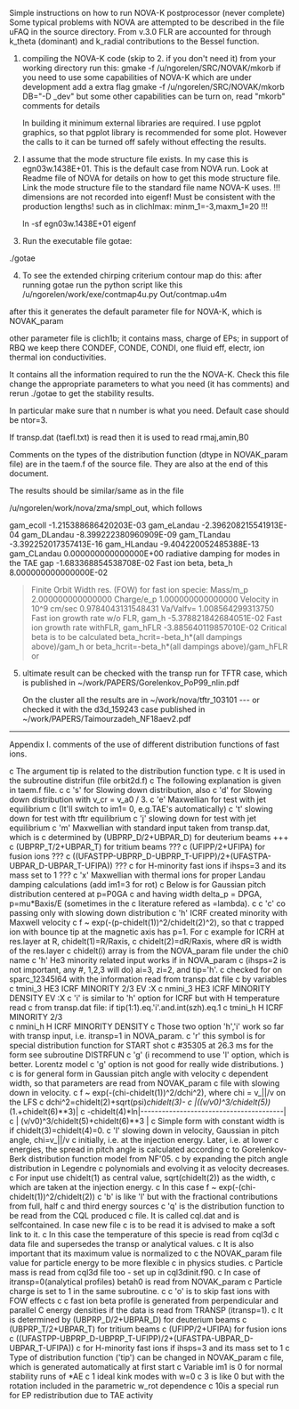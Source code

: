 Simple instructions on how to run NOVA-K postprocessor (never complete)
Some typical problems with NOVA are attempted to be described in the
file uFAQ in the source directory.
From v.3.0 FLR are accounted for through k_theta (dominant) and k_radial 
contributions to the Bessel function. 

1. compiling the NOVA-K code (skip to 2. if you don't need it)
   from your working directory run this:
   gmake -f /u/ngorelen/SRC/NOVAK/mkorb
   if you need to use some capabilities of NOVA-K which are under 
   development add a extra flag 
   gmake -f /u/ngorelen/SRC/NOVAK/mkorb DB="-D _dev" 
   but some other capabilities can be turn on, read "mkorb" comments for details

   In building it minimum external libraries are required. I use pgplot
   graphics, so that pgplot library is recommended for some
   plot. However the calls to it can be turned off safely without
   effecting the results. 

2. I assume that the mode structure file exists. In my case this is
   egn03w.1438E+01. This is the default case from NOVA run. Look at
   Readme file of NOVA for details on how to get this mode structure
   file. Link the mode structure file to the standard file name NOVA-K
   uses. !!! dimensions are not recorded into eigenf! Must be consistent 
   with the production lengths! such as in clichlmax: minm_1=-3,maxm_1=20 !!!
   
   ln -sf egn03w.1438E+01 eigenf

3. Run the executable file gotae: 

  ./gotae

4. To see the extended chirping criterium contour map do this:
	after running gotae run the python script like this
	/u/ngorelen/work/exe/contmap4u.py Out/contmap.u4m

after this it generates the default parameter file for NOVA-K, which is
NOVAK_param

other parameter file is clich1b; it contains mass, charge of EPs; in
support of RBQ we keep there CONDEF, CONDE, CONDI, one fluid eff,
electr, ion thermal ion conductivities.

It contains all the information required to run the the NOVA-K. Check
this file change the appropriate parameters to what you need (it has
comments) and rerun ./gotae to get the stability results.

In particular make sure that n number is what you need. Default case
should be ntor=3. 

If transp.dat (taefl.txt) is read then it is used to read rmaj,amin,B0

Comments on the types of the distribution function (dtype in NOVAK_param
file) are in the taem.f of the source file. They are also at the end of
this document. 

The results should be similar/same as in the file

/u/ngorelen/work/nova/zma/smpl_out, which follows

 gam_ecoll
 -1.215388686420203E-03
 gam_eLandau
 -2.396208215541913E-04
 gam_DLandau
 -8.399222380960909E-09
 gam_TLandau
 -3.392252017357413E-16
 gam_HLandau
 -9.404220052485388E-13
 gam_CLandau
 0.000000000000000E+00
 radiative damping for modes in the TAE gap
 -1.683368854538708E-02
 Fast ion beta, beta_h
 8.000000000000000E-02
 >Finite Orbit Width res. (FOW) for fast ion specie:
  Mass/m_p
 2.000000000000000
  Charge/e_p
 1.000000000000000
  Velocity in 10^9 cm/sec
 0.9784043131548431
  Va/Valfv=
 1.008564299313750
 Fast ion growth rate w/o FLR, gam_h
 -5.378821842684051E-02
 Fast ion growth rate withFLR, gam_hFLR
 -3.885640119857010E-02
 Critical beta is to be calculated
 beta_hcrit=-beta_h*(all dampings above)/gam_h or 
 beta_hcrit=-beta_h*(all dampings above)/gam_hFLR or 

5. ultimate result can be checked with the transp run for TFTR case,
   which is published in ~/work/PAPERS/Gorelenkov_PoP99_nlin.pdf

   On the cluster all the results are in ~/work/nova/tftr_103101
 --- or checked it with the d3d_159243 case published in ~/work/PAPERS/Taimourzadeh_NF18aev2.pdf

********************************************************************************
Appendix I. comments of the use of different distribution functions of
fast ions. 

c The argument tip is related to the distribution function type.
c It is used in the subroutine distrifun (file orbit2d.f)
c The following explanation is given in taem.f file.
c
c     's' for Slowing down distribution, also
c     'd' for Slowing down distribution with v_cr = v_a0 / 3.
c     'e' Maxwellian for test with jet equilibrium 
c         (It'll switch to im1= 0, e.g.TAE's automatically)
c     't' slowing down for test with tftr equilibrium
c     'j' slowing down for test with jet equilibrium
c     'm' Maxwellian with standard input taken from transp.dat, which is 
c     	  determined by (UBPRP_D/2+UBPAR_D) for deuterium beams +++
c                           (UBPRP_T/2+UBPAR_T) for tritium beams ???
c                           (UFIPP/2+UFIPA) for fusion ions 	  ???
c                           ((UFASTPP-UBPRP_D-UBPRP_T-UFIPP)/2+(UFASTPA-UBPAR_D-UBPAR_T-UFIPA)) ???
c                           for H-minority fast ions if ihsps=3 and its mass set to 1		???
c     'x' Maxwellian with thermal ions for proper Landau damping calculations (add im1=3 for rot)
c   Below is for Gaussian pitch distribution centered at p=P0GA
c   and having width delta_p = DPGA, p=mu*Baxis/E (sometimes in the
c   literature refered as =lambda). 
c
c     'c' co passing only with slowing down distribution
c     'h' ICRF created minority with Maxwell velocity
c         f ~ exp(-(p-chidelt(1))^2/chidelt(2)^2), so that
c         trapped ion with bounce tip at the magnetic axis has p=1. For
c         example for ICRH at res.layer at R, chidelt(1)=R/Raxis, 
c         chidelt(2)=dR/Raxis, where dR is width of the res.layer
c         chidelt(i) array is from the NOVA_param file under the chi0 name
c	'h' He3 minority related input works if in NOVA_param 
c	    (ihsps=2 is not important, any #, 1,2,3 will do) ai=3, zi=2, and tip='h'.
c          checked for on sparc_12345I64 with the information read from transp.dat file
c          by variables
c           tmini_3     HE3 ICRF MINORITY 2/3<E>         EV              :X 
c           nmini_3     HE3 ICRF MINORITY DENSITY        EV              :X 
c     'i' is similar to 'h' option for ICRF but with H temperature read 
c         from transp.dat file: if tip(1:1).eq.'i'.and.int(szh).eq.1
c           tmini_h     H ICRF MINORITY 2/3<E>  
c           nmini_h     H ICRF MINORITY DENSITY 
c         Those two option 'h','i' work so far with transp input, i.e. itransp=1 in NOVA_param.
c     'r' this symbol is for special distribution function for START shot
c         #35305 at 26.3 ms for the form see subroutine DISTRFUN
c     'g' (i recommend to use 'l' option, which is better. Lorentz model
c         'g' option is not good for really wide distributions. )
c         is for general form in Gaussian pitch angle with velocity
c         dependent width, so that parameters are read from NOVAK_param
c         file with slowing down in velocity. 
c         f ~ exp(-(chi-chidelt(1))^2/dchi^2), where chi = v_||/v on the LFS
c         dchi^2=chidelt(2)+sqrt(psi)*chidelt(3)-
c                        |((v/v0)^3/chidelt(5))*(1.+chidelt(6)**3)|
c          -chidelt(4)*ln|----------------------------------------|
c                        |  (v/v0)^3/chidelt(5)+chidelt(6)**3     |
c         Simple form with constant width is if chidelt(3)=chidelt(4)=0. 
c     'l' slowing down in velocity, Gaussian in pitch angle, chi=v_||/v
c         initially, i.e. at the injection energy. Later, i.e. at lower
c         energies, the spread in pitch angle is calculated according 
c         to Gorelenkov-Berk distribution function model from NF'05. 
c         by expanding the pitch angle distribution in Legendre
c         polynomials and evolving it as velocity decreases. 
c         For input use chidelt(1) as central value, sqrt(chidelt(2)) as the width,
c         which are taken at the injection energy. 
c         In this case f ~ exp(-(chi-chidelt(1))^2/chidelt(2))
c     'b' is like 'l' but with the fractional contributions from full, half 
c         and third energy sources
c     'q' is the distribution function to be read from the CQL produced
c         file. It is called cql.dat and is selfcontained. In case new file
c         is to be read it is advised to make a soft link to it.
c         In this case the temperature of this specie is read from cql3d
c         data file and supersedes the transp or analytical values. 
c         It is also important that its maximum value is normalized to 
c         the NOVAK_param file value for particle energy to be more flexible 
c         in physics studies. 
c         Particle mass is read from cql3d file too - set up in cql3dinit.f90.
c         In case of itransp=0(analytical profiles) betah0 is read from NOVAK_param
c         Particle charge is set to 1 in the same subroutine.
c
c     'o' is to skip fast ions with FOW effects
c
c     fast ion beta profile is generated from perpendicular and parallel
C     energy densities if the data is read from TRANSP (itransp=1). 
c       It is determined by (UBPRP_D/2+UBPAR_D) for deuterium beams
c                           (UBPRP_T/2+UBPAR_T) for tritium beams
c                           (UFIPP/2+UFIPA) for fusion ions
c                           ((UFASTPP-UBPRP_D-UBPRP_T-UFIPP)/2+(UFASTPA-UBPAR_D-UBPAR_T-UFIPA))
c                           for H-minority fast ions if ihsps=3 and its mass set to 1
c     Type of distribution function ('tip') can be changed in NOVAK_param
c     file, which is generated automatically at first start
c     Variable im1 is 0 for normal stability runs of *AE
c                     1     ideal kink modes with w=0
c                     3 is like 0 but with the rotation included in the parametric w_rot dependence
c                     10is a special run for EP redistribution due to TAE activity
